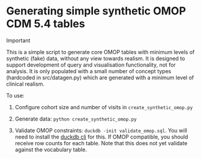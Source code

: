 # Generating simple synthetic OMOP CDM 5.4 tables

>[!IMPORTANT]
>This is a simple script to generate core OMOP tables with minimum levels of synthetic (fake) data, without any view towards realism.
>It is designed to support development of query and visualisation functionality, not for analysis.
>It is only populated with a small number of concept types (hardcoded in src/datagen.py) which are generated with a minimum level of clinical realism. 

To use:

1. Configure cohort size and number of visits in `create_synthetic_omop.py`

2. Generate data: `python create_synthetic_omop.py`

3. Validate OMOP constraints: `duckdb -init validate_omop.sql`. You will need to install the [duckdb cli](https://duckdb.org/docs/api/cli/overview.html) for this. If OMOP compatible, you should receive row counts for each table. Note that this does not yet validate against the vocabulary table. 
